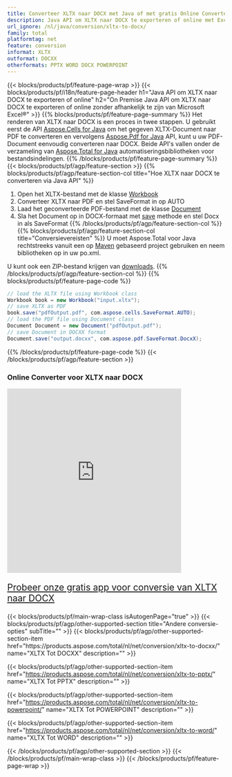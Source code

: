```yaml
---
title: Converteer XLTX naar DOCX met Java of met gratis Online Converter
description: Java API om XLTX naar DOCX te exporteren of online met Excel of Word of online. Test de gratis CSV naar DOC online converter snel voordat u de code integreert.
url_ignore: /nl/java/conversion/xltx-to-docx/
family: total
platformtag: net
feature: conversion
informat: XLTX
outformat: DOCXX
otherformats: PPTX WORD DOCX POWERPOINT
---
```

{{< blocks/products/pf/feature-page-wrap >}}
{{< blocks/products/pf/i18n/feature-page-header h1="Java API om XLTX naar DOCX te exporteren of online" h2="On Premise Java API om XLTX naar DOCX te exporteren of online zonder afhankelijk te zijn van Microsoft Excel&reg;" >}}
{{% blocks/products/pf/feature-page-summary %}}
Het renderen van XLTX naar DOCX is een proces in twee stappen. U gebruikt eerst de API [Aspose.Cells for Java](https://products.aspose.com/cells/java) om het gegeven XLTX-Document naar PDF te converteren en vervolgens [Aspose.Pdf for Java](https://products.aspose.com/pdf/java) API, kunt u uw PDF-Document eenvoudig converteren naar DOCX. Beide API's vallen onder de verzameling van [Aspose.Total for Java](https://products.aspose.com/total/java/) automatiseringsbibliotheken voor bestandsindelingen.
{{% /blocks/products/pf/feature-page-summary  %}}
{{< blocks/products/pf/agp/feature-section >}}
{{% blocks/products/pf/agp/feature-section-col title="Hoe XLTX naar DOCX te converteren via Java API" %}}
1. Open het XLTX-bestand met de klasse [Workbook](https://reference.aspose.com/cells/java/com.aspose.cells/Workbook)
2. Converteer XLTX naar PDF en stel SaveFormat in op AUTO
3. Laad het geconverteerde PDF-bestand met de klasse [Document](https://reference.aspose.com/pdf/java/com.aspose.pdf/Document)
4. Sla het Document op in DOCX-formaat met [save](https://reference.aspose.com/pdf/java/com.aspose.pdf/Document#save-java.lang.String-com.aspose.pdf.SaveOptions-) methode en stel Docx in als SaveFormat
{{% /blocks/products/pf/agp/feature-section-col %}}
{{% blocks/products/pf/agp/feature-section-col title="Conversievereisten" %}}
U moet Aspose.Total voor Java rechtstreeks vanuit een op [Maven](https://releases.aspose.com/total/java/) gebaseerd project gebruiken en neem bibliotheken op in uw po.xml.

U kunt ook een ZIP-bestand krijgen van [downloads](https://releases.aspose.com/total/java).
{{% /blocks/products/pf/agp/feature-section-col %}}
{{% blocks/products/pf/feature-page-code %}}
```cs
// load the XLTX file using Workbook class
Workbook book = new Workbook("input.xltx");
// save XLTX as PDF
book.save("pdfOutput.pdf", com.aspose.cells.SaveFormat.AUTO);
// load the PDF file using Document class
Document Document = new Document("pdfOutput.pdf");
// save Document in DOCXX format
Document.save("output.docxx", com.aspose.pdf.SaveFormat.DocxX);  
```
{{% /blocks/products/pf/feature-page-code %}}
{{< /blocks/products/pf/agp/feature-section >}}
<div class="container-fluid agp-content bg-white aboutfile box-1 vh100 section nopbtm">
<div class=container>
<div class=row>
<div class="demobox tc col-md-12 padding-0">

<h3>Online Converter voor XLTX naar DOCX</h3>

<iframe style="border: none; height: 426px;" scrolling="no" src="https://total-conversion-app-65z5r2lp.qa.k8s.dynabic.com/?to=docx&from=xltx" id="child-iframe" width="80%"></iframe>
<p style="font-size:1.3rem;color:#3d8ec4;font-weight:400"><a href="https://products.aspose.app/total/xltx-to-docx/">Probeer onze gratis app voor conversie van XLTX naar DOCX</a></p>
</div></div>
</div></div>
{{< blocks/products/pf/main-wrap-class isAutogenPage="true" >}}
{{< blocks/products/pf/agp/other-supported-section title="Andere conversie-opties" subTitle="" >}}
{{< blocks/products/pf/agp/other-supported-section-item href="https://products.aspose.com/total/nl/net/conversion/xltx-to-docxx/" name="XLTX Tot DOCXX" description="" >}}

{{< blocks/products/pf/agp/other-supported-section-item href="https://products.aspose.com/total/nl/net/conversion/xltx-to-pptx/" name="XLTX Tot PPTX" description="" >}}

{{< blocks/products/pf/agp/other-supported-section-item href="https://products.aspose.com/total/nl/net/conversion/xltx-to-powerpoint/" name="XLTX Tot POWERPOINT" description="" >}}

{{< blocks/products/pf/agp/other-supported-section-item href="https://products.aspose.com/total/nl/net/conversion/xltx-to-word/" name="XLTX Tot WORD" description="" >}}


{{< /blocks/products/pf/agp/other-supported-section >}}
{{< /blocks/products/pf/main-wrap-class >}}
{{< /blocks/products/pf/feature-page-wrap >}}